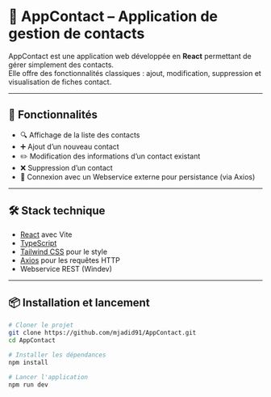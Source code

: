 # 📇 AppContact – Application de gestion de contacts

AppContact est une application web développée en **React** permettant de gérer simplement des contacts.  
Elle offre des fonctionnalités classiques : ajout, modification, suppression et visualisation de fiches contact.

---

## 🚀 Fonctionnalités

- 🔍 Affichage de la liste des contacts
- ➕ Ajout d’un nouveau contact
- ✏️ Modification des informations d’un contact existant
- ❌ Suppression d’un contact
- 🔄 Connexion avec un Webservice externe pour persistance (via Axios)

---

## 🛠️ Stack technique

- [React](https://reactjs.org/) avec Vite
- [TypeScript](https://www.typescriptlang.org/)
- [Tailwind CSS](https://tailwindcss.com/) pour le style
- [Axios](https://axios-http.com/) pour les requêtes HTTP
- Webservice REST (Windev)

---

## 📦 Installation et lancement

```bash
# Cloner le projet
git clone https://github.com/mjadid91/AppContact.git
cd AppContact

# Installer les dépendances
npm install

# Lancer l'application
npm run dev

